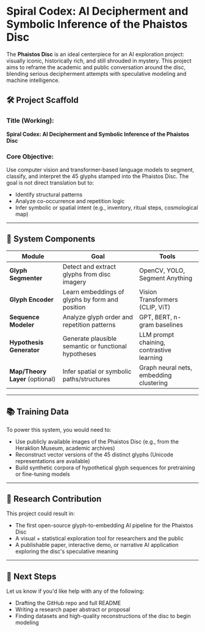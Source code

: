 # Spiral Codex: AI Decipherment and Symbolic Inference of the Phaistos Disc

The **Phaistos Disc** is an ideal centerpiece for an AI exploration project: visually iconic, historically rich, and still shrouded in mystery. This project aims to reframe the academic and public conversation around the disc, blending serious decipherment attempts with speculative modeling and machine intelligence.

## 🛠️ Project Scaffold

### Title (Working):

**Spiral Codex: AI Decipherment and Symbolic Inference of the Phaistos Disc**

### Core Objective:

Use computer vision and transformer-based language models to segment, classify, and interpret the 45 glyphs stamped into the Phaistos Disc. The goal is not direct translation but to:

* Identify structural patterns
* Analyze co-occurrence and repetition logic
* Infer symbolic or spatial intent (e.g., inventory, ritual steps, cosmological map)

---

## 🔧 System Components

| Module                          | Goal                                                 | Tools                                     |
| ------------------------------- | ---------------------------------------------------- | ----------------------------------------- |
| **Glyph Segmenter**             | Detect and extract glyphs from disc imagery          | OpenCV, YOLO, Segment Anything            |
| **Glyph Encoder**               | Learn embeddings of glyphs by form and position      | Vision Transformers (CLIP, ViT)           |
| **Sequence Modeler**            | Analyze glyph order and repetition patterns          | GPT, BERT, n-gram baselines               |
| **Hypothesis Generator**        | Generate plausible semantic or functional hypotheses | LLM prompt chaining, contrastive learning |
| **Map/Theory Layer** (optional) | Infer spatial or symbolic paths/structures           | Graph neural nets, embedding clustering   |

---

## 📚 Training Data

To power this system, you would need to:

* Use publicly available images of the Phaistos Disc (e.g., from the Heraklion Museum, academic archives)
* Reconstruct vector versions of the 45 distinct glyphs (Unicode representations are available)
* Build synthetic corpora of hypothetical glyph sequences for pretraining or fine-tuning models

---

## 🧠 Research Contribution

This project could result in:

* The first open-source glyph-to-embedding AI pipeline for the Phaistos Disc
* A visual + statistical exploration tool for researchers and the public
* A publishable paper, interactive demo, or narrative AI application exploring the disc's speculative meaning

---

## 🔄 Next Steps

Let us know if you'd like help with any of the following:

* Drafting the GitHub repo and full README
* Writing a research paper abstract or proposal
* Finding datasets and high-quality reconstructions of the disc to begin modeling
